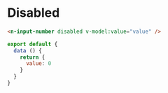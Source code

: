 # Disabled

```html
<n-input-number disabled v-model:value="value" />
```

```js
export default {
  data () {
    return {
      value: 0
    }
  }
}
```
